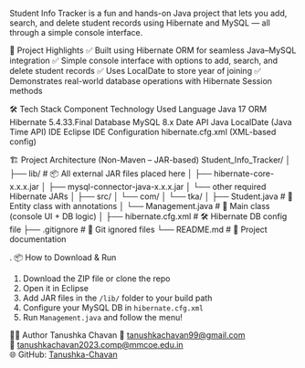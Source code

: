 Student Info Tracker is a fun and hands-on Java project that lets you add, search, and delete student records using Hibernate and MySQL — all through a simple console interface.


🌟 Project Highlights
✅ Built using Hibernate ORM for seamless Java–MySQL integration
✅ Simple console interface with options to add, search, and delete student records
✅ Uses LocalDate to store year of joining
✅ Demonstrates real-world database operations with Hibernate Session methods


🛠️ Tech Stack
Component	Technology Used
Language	Java 17
ORM	Hibernate 5.4.33.Final
Database	MySQL 8.x
Date API	Java LocalDate (Java Time API)
IDE	Eclipse IDE
Configuration	hibernate.cfg.xml (XML-based config)

🏗️ Project Architecture (Non-Maven – JAR-based)
Student_Info_Tracker/
│
├── lib/                               # 📦 All external JAR files placed here
│   ├── hibernate-core-x.x.x.jar
│   ├── mysql-connector-java-x.x.x.jar
│   └── other required Hibernate JARs
│
├── src/
│   └── com/
│       └── tka/
│           ├── Student.java          # 📄 Entity class with annotations
│           └── Management.java       # 🚀 Main class (console UI + DB logic)
│
├── hibernate.cfg.xml                 # 🛠️ Hibernate DB config file
├── .gitignore                        # 🙈 Git ignored files
└── README.md                         # 📝 Project documentation


. 📦 How to Download & Run
1. Download the ZIP file or clone the repo
2. Open it in Eclipse
3. Add JAR files in the `/lib/` folder to your build path
4. Configure your MySQL DB in `hibernate.cfg.xml`
5. Run `Management.java` and follow the menu!

👨‍💻 Author
Tanushka Chavan
📧 [tanushkachavan99@gmail.com](mailto:tanushkachavan99@gmail.com)  
📧 [tanushkachavan2023.comp@mmcoe.edu.in](mailto:tanushkachavan2023.comp@mmcoe.edu.in)  
🌐 GitHub: [Tanushka-Chavan](https://github.com/Tanushka-Chavan)



